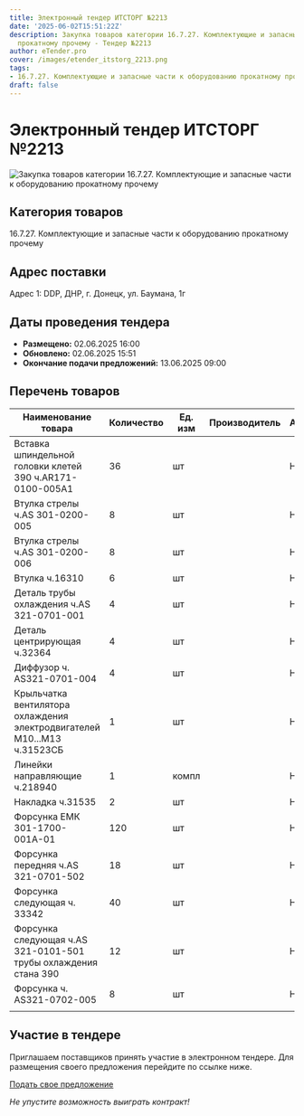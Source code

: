 ```yaml
---
title: Электронный тендер ИТСТОРГ №2213
date: '2025-06-02T15:51:22Z'
description: Закупка товаров категории 16.7.27. Комплектующие и запасные части к оборудованию
  прокатному прочему - Тендер №2213
author: eTender.pro
cover: /images/etender_itstorg_2213.png
tags:
- 16.7.27. Комплектующие и запасные части к оборудованию прокатному прочему
draft: false
---
```

# Электронный тендер ИТСТОРГ №2213

![Закупка товаров категории 16.7.27. Комплектующие и запасные части к оборудованию прокатному прочему](/images/etender_itstorg_2213.png)

## Категория товаров
16.7.27. Комплектующие и запасные части к оборудованию прокатному прочему

## Адрес поставки
Адрес 1: DDP, ДНР, г. Донецк, ул. Баумана, 1г

## Даты проведения тендера
- **Размещено:** 02.06.2025 16:00
- **Обновлено:** 02.06.2025 15:51
- **Окончание подачи предложений:** 13.06.2025 09:00

## Перечень товаров
| Наименование товара | Количество | Ед. изм | Производитель | Аналог |
|---------------------|------------|---------|---------------|--------|
| Вставка шпиндельной головки клетей 390 ч.AR171-0100-005А1 | 36 | шт |  | Нет |
| Втулка стрелы ч.AS 301-0200-005 | 8 | шт |  | Нет |
| Втулка стрелы ч.AS 301-0200-006 | 8 | шт |  | Нет |
| Втулка ч.16310 | 6 | шт |  | Нет |
| Деталь трубы охлаждения ч.AS 321-0701-001 | 4 | шт |  | Нет |
| Деталь центрирующая ч.32364 | 4 | шт |  | Нет |
| Диффузор ч. AS321-0701-004 | 4 | шт |  | Нет |
| Крыльчатка вентилятора охлаждения электродвигателей М10...М13 ч.31523СБ | 1 | шт |  | Нет |
| Линейки направляющие ч.218940 | 1 | компл |  | Нет |
| Накладка ч.31535 | 2 | шт |  | Нет |
| Форсунка ЕМК 301-1700-001А-01 | 120 | шт |  | Нет |
| Форсунка передняя ч.AS 321-0701-502 | 18 | шт |  | Нет |
| Форсунка следующая ч.  33342 | 40 | шт |  | Нет |
| Форсунка следующая ч.AS 321-0101-501 трубы охлаждения стана 390 | 12 | шт |  | Нет |
| Форсунка ч. AS321-0702-005 | 8 | шт |  | Нет |
|  |  |  |  |  |

## Участие в тендере
Приглашаем поставщиков принять участие в электронном тендере. Для размещения своего предложения перейдите по ссылке ниже.

[Подать свое предложение](https://itstorg.ru/tender-2213?utm_source=etender)

*Не упустите возможность выиграть контракт!*